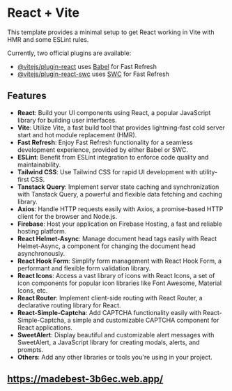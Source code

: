 # React + Vite

This template provides a minimal setup to get React working in Vite with HMR and some ESLint rules.

Currently, two official plugins are available:

- [@vitejs/plugin-react](https://github.com/vitejs/vite-plugin-react/blob/main/packages/plugin-react/README.md) uses [Babel](https://babeljs.io/) for Fast Refresh
- [@vitejs/plugin-react-swc](https://github.com/vitejs/vite-plugin-react-swc) uses [SWC](https://swc.rs/) for Fast Refresh

## Features

- **React**: Build your UI components using React, a popular JavaScript library for building user interfaces.
- **Vite**: Utilize Vite, a fast build tool that provides lightning-fast cold server start and hot module replacement (HMR).
- **Fast Refresh**: Enjoy Fast Refresh functionality for a seamless development experience, provided by either Babel or SWC.
- **ESLint**: Benefit from ESLint integration to enforce code quality and maintainability.
- **Tailwind CSS**: Use Tailwind CSS for rapid UI development with utility-first CSS.
- **Tanstack Query**: Implement server state caching and synchronization with Tanstack Query, a powerful and flexible data fetching and caching library.
- **Axios**: Handle HTTP requests easily with Axios, a promise-based HTTP client for the browser and Node.js.
- **Firebase**: Host your application on Firebase Hosting, a fast and reliable hosting platform.
- **React Helmet-Async**: Manage document head tags easily with React Helmet-Async, a component for changing the document head asynchronously.
- **React Hook Form**: Simplify form management with React Hook Form, a performant and flexible form validation library.
- **React Icons**: Access a vast library of icons with React Icons, a set of icon components for popular icon libraries like Font Awesome, Material Icons, etc.
- **React Router**: Implement client-side routing with React Router, a declarative routing library for React.
- **React-Simple-Captcha**: Add CAPTCHA functionality easily with React-Simple-Captcha, a simple and customizable CAPTCHA component for React applications.
- **SweetAlert**: Display beautiful and customizable alert messages with SweetAlert, a JavaScript library for creating modals, alerts, and prompts.
- **Others**: Add any other libraries or tools you're using in your project.

## https://madebest-3b6ec.web.app/
